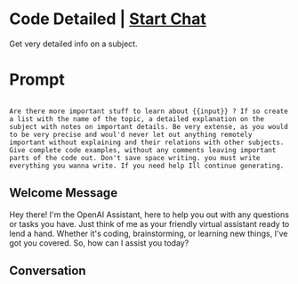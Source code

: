 

# Code Detailed | [Start Chat](https://gptcall.net/chat.html?data=%7B%22contact%22%3A%7B%22id%22%3A%229k6hg0fXh261Y_6V9jrfD%22%2C%22flow%22%3Atrue%7D%7D)
Get very detailed info on a subject.

# Prompt

```

Are there more important stuff to learn about {{input}} ? If so create a list with the name of the topic, a detailed explanation on the subject with notes on important details. Be very extense, as you would to be very precise and woul'd never let out anything remotely important without explaining and their relations with other subjects. Give complete code examples, without any comments leaving important parts of the code out. Don't save space writing. you must write everything you wanna write. If you need help Ill continue generating. 
```

## Welcome Message
Hey there! I'm the OpenAI Assistant, here to help you out with any questions or tasks you have. Just think of me as your friendly virtual assistant ready to lend a hand. Whether it's coding, brainstorming, or learning new things, I've got you covered. So, how can I assist you today?

## Conversation



